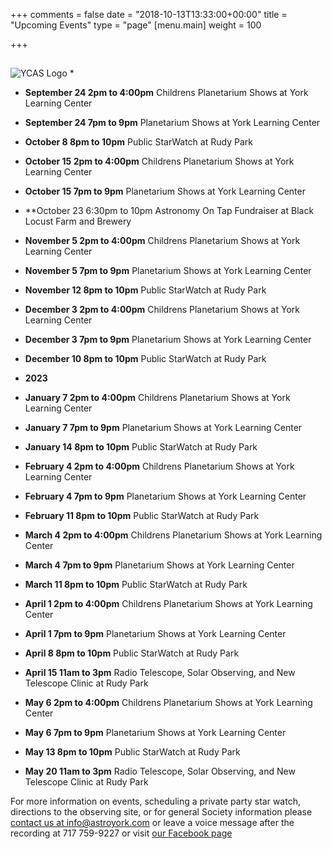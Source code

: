 +++
comments = false
date = "2018-10-13T13:33:00+00:00"
title = "Upcoming Events"
type = "page"
[menu.main]
weight = 100

+++

## 
![YCAS Logo](../img/YCAS2018b.jpg "York County Astronomical Society")
*

* **September 24 2pm to 4:00pm** Childrens Planetarium Shows at York Learning Center

* **September 24 7pm to 9pm** Planetarium Shows at York Learning Center

* **October 8 8pm to 10pm** Public StarWatch at Rudy Park

* **October 15 2pm to 4:00pm** Childrens Planetarium Shows at York Learning Center

* **October 15 7pm to 9pm** Planetarium Shows at York Learning Center

* **October 23 6:30pm to 10pm Astronomy On Tap Fundraiser at Black Locust Farm and Brewery

* **November 5 2pm to 4:00pm** Childrens Planetarium Shows at York Learning Center

* **November 5 7pm to 9pm** Planetarium Shows at York Learning Center

* **November 12 8pm to 10pm** Public StarWatch at Rudy Park

* **December 3 2pm to 4:00pm** Childrens Planetarium Shows at York Learning Center

* **December 3 7pm to 9pm** Planetarium Shows at York Learning Center

* **December 10 8pm to 10pm** Public StarWatch at Rudy Park

* **2023**
* **January 7 2pm to 4:00pm** Childrens Planetarium Shows at York Learning Center

* **January 7 7pm to 9pm** Planetarium Shows at York Learning Center

* **January 14 8pm to 10pm** Public StarWatch at Rudy Park

* **February 4 2pm to 4:00pm** Childrens Planetarium Shows at York Learning Center

* **February 4 7pm to 9pm** Planetarium Shows at York Learning Center

* **February 11 8pm to 10pm** Public StarWatch at Rudy Park

* **March 4 2pm to 4:00pm** Childrens Planetarium Shows at York Learning Center

* **March 4 7pm to 9pm** Planetarium Shows at York Learning Center

* **March 11 8pm to 10pm** Public StarWatch at Rudy Park

* **April 1 2pm to 4:00pm** Childrens Planetarium Shows at York Learning Center

* **April 1 7pm to 9pm** Planetarium Shows at York Learning Center

* **April 8 8pm to 10pm** Public StarWatch at Rudy Park

* **April 15 11am to 3pm** Radio Telescope, Solar Observing, and New Telescope Clinic at Rudy Park

* **May 6 2pm to 4:00pm** Childrens Planetarium Shows at York Learning Center

* **May 6 7pm to 9pm** Planetarium Shows at York Learning Center

* **May 13 8pm to 10pm** Public StarWatch at Rudy Park

* **May 20 11am to 3pm** Radio Telescope, Solar Observing, and New Telescope Clinic at Rudy Park

For more information on events, scheduling a private party star watch, directions to the observing site, or for general Society information please [contact us at info@astroyork.com](info@astroyork.com) or leave a voice message after the recording at 717 759-9227 or visit [our Facebook page](https://www.facebook.com/astroyork)

